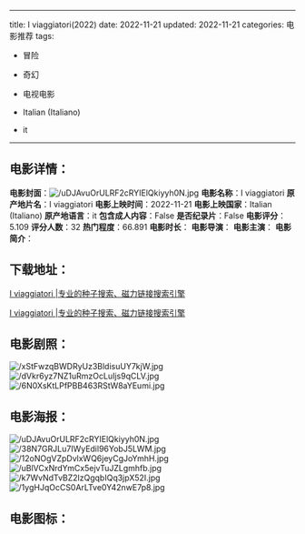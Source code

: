 
---
title: I viaggiatori(2022)
date: 2022-11-21
updated: 2022-11-21
categories: 电影推荐
tags:
- 冒险
- 奇幻
- 电视电影

- Italian (Italiano)
- it
---


> 

## **电影详情**：

**电影封面**：<img src="https://image.tmdb.org/t/p/w200/uDJAvuOrULRF2cRYIElQkiyyh0N.jpg" alt="/uDJAvuOrULRF2cRYIElQkiyyh0N.jpg" title="/uDJAvuOrULRF2cRYIElQkiyyh0N.jpg">
**电影名称**：I viaggiatori
**原产地片名**：I viaggiatori
**电影上映时间**：2022-11-21
**电影上映国家**：Italian (Italiano)
**原产地语言**：it
**包含成人内容**：False
**是否纪录片**：False
**电影评分**：5.109
**评分人数**：32
**热门程度**：66.891
**电影时长**：
**电影导演**：
**电影主演**：
**电影简介**：

## **下载地址**：
[I viaggiatori |专业的种子搜索、磁力链接搜索引擎](https://movie.amd794.com:2083/?search=I%20viaggiatori&ordering=&mode=match_phrase&page_size=10&page=1)

[I viaggiatori |专业的种子搜索、磁力链接搜索引擎](https://movie.amd794.com:2083/?search=I%20viaggiatori&ordering=&mode=match_phrase&page_size=10&page=1)
 

## **电影剧照**：
<img src="https://image.tmdb.org/t/p/original/xStFwzqBWDRyUz3BldisuUY7kjW.jpg" alt="/xStFwzqBWDRyUz3BldisuUY7kjW.jpg" title="/xStFwzqBWDRyUz3BldisuUY7kjW.jpg"><img src="https://image.tmdb.org/t/p/original/dVkr6yz7NZ1uRmzOcLuIjs9qCLV.jpg" alt="/dVkr6yz7NZ1uRmzOcLuIjs9qCLV.jpg" title="/dVkr6yz7NZ1uRmzOcLuIjs9qCLV.jpg"><img src="https://image.tmdb.org/t/p/original/6N0XsKtLPfPBB463RStW8aYEumi.jpg" alt="/6N0XsKtLPfPBB463RStW8aYEumi.jpg" title="/6N0XsKtLPfPBB463RStW8aYEumi.jpg">

## **电影海报**：
<img src="https://image.tmdb.org/t/p/original/uDJAvuOrULRF2cRYIElQkiyyh0N.jpg" alt="/uDJAvuOrULRF2cRYIElQkiyyh0N.jpg" title="/uDJAvuOrULRF2cRYIElQkiyyh0N.jpg"><img src="https://image.tmdb.org/t/p/original/38N7GRJLu7IWyEdil96YobJ5LWM.jpg" alt="/38N7GRJLu7IWyEdil96YobJ5LWM.jpg" title="/38N7GRJLu7IWyEdil96YobJ5LWM.jpg"><img src="https://image.tmdb.org/t/p/original/12oNOgVZpDvlxWQ6jeyCgJoYmhH.jpg" alt="/12oNOgVZpDvlxWQ6jeyCgJoYmhH.jpg" title="/12oNOgVZpDvlxWQ6jeyCgJoYmhH.jpg"><img src="https://image.tmdb.org/t/p/original/uBlVCxNrdYmCx5ejvTuJZLgmhfb.jpg" alt="/uBlVCxNrdYmCx5ejvTuJZLgmhfb.jpg" title="/uBlVCxNrdYmCx5ejvTuJZLgmhfb.jpg"><img src="https://image.tmdb.org/t/p/original/k7WvNdTvBZ2lzQgqbIQq3jpX52I.jpg" alt="/k7WvNdTvBZ2lzQgqbIQq3jpX52I.jpg" title="/k7WvNdTvBZ2lzQgqbIQq3jpX52I.jpg"><img src="https://image.tmdb.org/t/p/original/1ygHJqOcCS0ArLTve0Y42nwE7p8.jpg" alt="/1ygHJqOcCS0ArLTve0Y42nwE7p8.jpg" title="/1ygHJqOcCS0ArLTve0Y42nwE7p8.jpg">

## **电影图标**：

